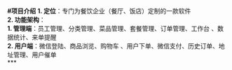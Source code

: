 **#项目介绍**
    **1.	定位**：专门为餐饮企业（餐厅、饭店）定制的一款软件  
    **2.	功能架构**：  
        **1.	管理端**：员工管理、分类管理、菜品管理、套餐管理、订单管理、工作台	、数据统计、来单提醒  
        **2.	用户端**：微信登陆、商品浏览、购物车 、用户下单、微信支付、历史订单、地址管理、用户催单  
        ***

